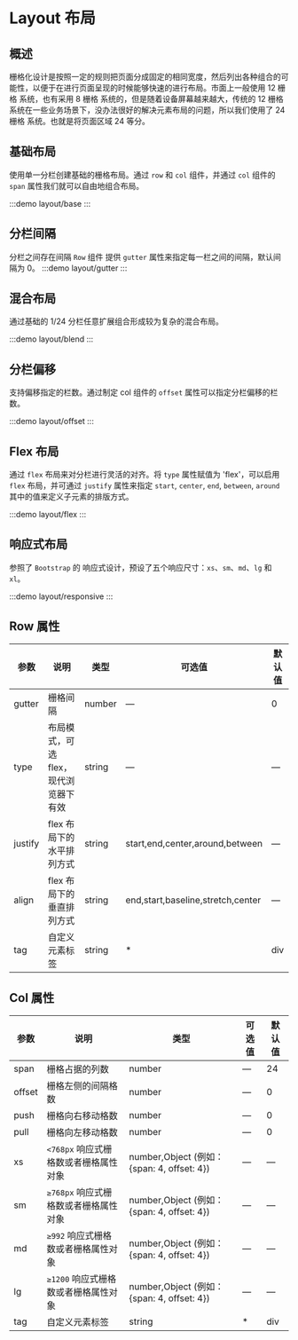 # Layout 布局

## 概述

栅格化设计是按照一定的规则把页面分成固定的相同宽度，然后列出各种组合的可能性，以便于在进行页面呈现的时候能够快速的进行布局。市面上一般使用 12 栅格 系统，也有采用 8 栅格 系统的，但是随着设备屏幕越来越大，传统的 12 栅格 系统在一些业务场景下，没办法很好的解决元素布局的问题，所以我们使用了 24 栅格 系统。也就是将页面区域 24 等分。

## 基础布局

使用单一分栏创建基础的栅格布局。通过 `row` 和 `col` 组件，并通过 `col` 组件的 `span` 属性我们就可以自由地组合布局。

:::demo
layout/base
:::

## 分栏间隔

分栏之间存在间隔 `Row` 组件 提供 `gutter` 属性来指定每一栏之间的间隔，默认间隔为 0。
:::demo
layout/gutter
:::

## 混合布局

通过基础的 1/24 分栏任意扩展组合形成较为复杂的混合布局。

:::demo
layout/blend
:::

## 分栏偏移

支持偏移指定的栏数。通过制定 col 组件的 `offset` 属性可以指定分栏偏移的栏数。

:::demo
layout/offset
:::

## Flex 布局

通过 `flex` 布局来对分栏进行灵活的对齐。将 `type` 属性赋值为 'flex'，可以启用 `flex` 布局，并可通过 `justify` 属性来指定 `start`, `center`, `end`, `between`, `around` 其中的值来定义子元素的排版方式。

:::demo
layout/flex
:::

## 响应式布局

参照了 `Bootstrap` 的 响应式设计，预设了五个响应尺寸：`xs`、`sm`、`md`、`lg` 和 `xl`。

:::demo
layout/responsive
:::

## Row 属性

| 参数    | 说明                                  | 类型   | 可选值                            | 默认值 |
| ------- | ------------------------------------- | ------ | --------------------------------- | ------ |
| gutter  | 栅格间隔                              | number | —                                 | 0      |
| type    | 布局模式，可选 flex，现代浏览器下有效 | string | —                                 | —      |
| justify | flex 布局下的水平排列方式             | string | start,end,center,around,between   | —      |
| align   | flex 布局下的垂直排列方式             | string | end,start,baseline,stretch,center | —      |
| tag     | 自定义元素标签                        | string | \*                                | div    |

## Col 属性

| 参数   | 说明                                  | 类型                                        | 可选值 | 默认值 |
| ------ | ------------------------------------- | ------------------------------------------- | ------ | ------ |
| span   | 栅格占据的列数                        | number                                      | —      | 24     |
| offset | 栅格左侧的间隔格数                    | number                                      | —      | 0      |
| push   | 栅格向右移动格数                      | number                                      | —      | 0      |
| pull   | 栅格向左移动格数                      | number                                      | —      | 0      |
| xs     | `<768px` 响应式栅格数或者栅格属性对象 | number,Object (例如： {span: 4, offset: 4}) | —      | —      |
| sm     | `≥768px` 响应式栅格数或者栅格属性对象 | number,Object (例如： {span: 4, offset: 4}) | —      | —      |
| md     | `≥992` 响应式栅格数或者栅格属性对象   | number,Object (例如： {span: 4, offset: 4}) | —      | —      |
| lg     | `≥1200` 响应式栅格数或者栅格属性对象  | number,Object (例如： {span: 4, offset: 4}) | —      | —      |
| tag    | 自定义元素标签                        | string                                      | \*     | div    |
